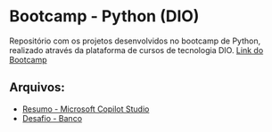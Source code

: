 # Bootcamp - Python (DIO)

Repositório com os projetos desenvolvidos no bootcamp de Python, realizado através da plataforma de cursos de tecnologia DIO.
[Link do Bootcamp](https://web.dio.me/track/aae2c651-cde7-40b3-bfa8-51b451f50272)

## Arquivos:

- [Resumo - Microsoft Copilot Studio](https://github.com/MuKenzo/dio_python/blob/main/copilot.md)
- [Desafio - Banco](https://github.com/MuKenzo/dio_python/blob/main/desafio_banco)
